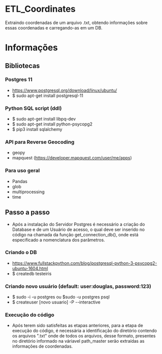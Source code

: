 # ETL_Coordinates
Extraindo coordenadas de um arquivo .txt, obtendo informações sobre essas coordenadas e carregando-as em um DB.

# Informações
  ## Bibliotecas  
  ### Postgres 11
  - https://www.postgresql.org/download/linux/ubuntu/
  - $ sudo apt-get install postgresql-11
  
  ### Python SQL script (ddl)
  - $ sudo apt-get install libpq-dev
  - $ sudo apt-get install python-psycopg2
  - $ pip3 install sqlalchemy

  ### API para Reverse Geocoding
  - geopy
  - mapquest (https://developer.mapquest.com/user/me/apps)
  
  ### Para uso geral
  - Pandas
  - glob
  - multiprocessing
  - time
    
  ## Passo a passo
  - Após a instalação do Servidor Postgres é necessário a criação do Database e de um Usuário de acesso, o qual deve ser inserido no código na chamada da função get_connection_db(), onde está especificado a nomenclatura dos parâmetros.
    
  ### Criando o DB
  - https://www.fullstackpython.com/blog/postgresql-python-3-psycopg2-ubuntu-1604.html
  - $ createdb testeiris

  ### Criando novo usuário (default: user:douglas, password:123)
  - $ sudo -i -u postgres ou $sudo -u postgres psql
  - $ createuser [novo usuario] -P --interactive

  ### Execução do código
  - Após terem sido satisfeitas as etapas anteriores, para a etapa de execução do código, é necessária a identificação do diretório contendo os arquivos ".txt" onde de todos os arquivos, desse formato, presentes no diretório informado na váriavel path_master serão extraídas as informações de coordenadas.
  
  

